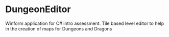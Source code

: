 # DungeonEditor
Winform application for C# intro assessment. Tile based level editor to help in the creation of maps for Dungeons and Dragons
